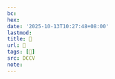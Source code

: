 ```yaml
---
bc:
hex:
date: '2025-10-13T10:27:48+08:00'
lastmod:
title: 􄃦
url: 􄃦
tags: [𡂜]
src: DCCV
note:
---
```

